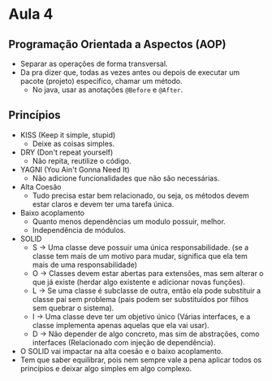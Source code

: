 # Aula 4

## Programação Orientada a Aspectos (AOP)
* Separar as operações de forma transversal.
* Da pra dizer que, todas as vezes antes ou depois de executar um pacote (projeto) especifico, chamar um método.
  * No java, usar as anotações `@Before` e `@After`.

## Princípios
* KISS (Keep it simple, stupid)
  * Deixe as coisas simples.
* DRY (Don't repeat yourself)
  * Não repita, reutilize o código.
* YAGNI (You Ain't Gonna Need It)
  * Não adicione funcionalidades que não são necessárias.
* Alta Coesão
  * Tudo precisa estar bem relacionado, ou seja, os métodos devem estar claros e devem ter uma tarefa única.
* Baixo acoplamento
  * Quanto menos dependências um modulo possuir, melhor.
  * Independência de módulos.
* SOLID
  * S -> Uma classe deve possuir uma única responsabilidade. (se a classe tem mais de um motivo para mudar, significa que ela tem mais de uma responsabilidade)
  * O -> Classes devem estar abertas para extensões, mas sem alterar o que já existe (herdar algo existente e adicionar novas funções).
  * L -> Se uma classe é subclasse de outra, então ela pode substituir a classe pai sem problema (pais podem ser substituídos por filhos sem quebrar o sistema).
  * I -> Uma classe deve ter um objetivo único (Várias interfaces, e a classe implementa apenas aquelas que ela vai usar).
  * D -> Não depender de algo concreto, mas sim de abstrações, como interfaces (Relacionado com injeção de dependência).
* O SOLID vai impactar na alta coesão e o baixo acoplamento.
* Tem que saber equilibrar, pois nem sempre vale a pena aplicar todos os princípios e deixar algo simples em algo complexo.